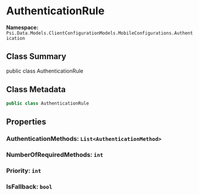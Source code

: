 # AuthenticationRule

**Namespace:** `Psi.Data.Models.ClientConfigurationModels.MobileConfigurations.Authentication`

## Class Summary

public class AuthenticationRule

## Class Metadata

```typescript
public class AuthenticationRule
```

## Properties

### AuthenticationMethods: `List<AuthenticationMethod>`

### NumberOfRequiredMethods: `int`

### Priority: `int`

### IsFallback: `bool`
